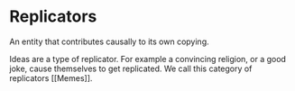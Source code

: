 # Replicators

An entity that contributes causally to its own copying.

Ideas are a type of replicator. For example a convincing religion, or a good joke, cause themselves to get replicated. We call this category of replicators [[Memes]].

